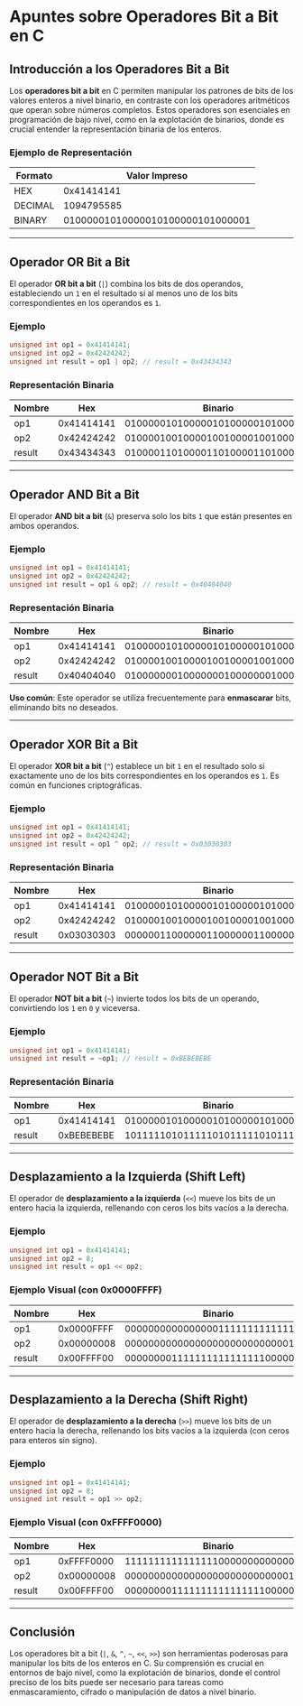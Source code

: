 # Apuntes sobre Operadores Bit a Bit en C

## Introducción a los Operadores Bit a Bit

Los **operadores bit a bit** en C permiten manipular los patrones de bits de los valores enteros a nivel binario, en contraste con los operadores aritméticos que operan sobre números completos. Estos operadores son esenciales en programación de bajo nivel, como en la explotación de binarios, donde es crucial entender la representación binaria de los enteros.

### Ejemplo de Representación
| Formato  | Valor Impreso         |
|----------|-----------------------|
| HEX      | 0x41414141           |
| DECIMAL  | 1094795585           |
| BINARY   | 01000001010000010100000101000001 |

---

## Operador OR Bit a Bit

El operador **OR bit a bit** (`|`) combina los bits de dos operandos, estableciendo un `1` en el resultado si al menos uno de los bits correspondientes en los operandos es `1`.

### Ejemplo
```c
unsigned int op1 = 0x41414141;
unsigned int op2 = 0x42424242;
unsigned int result = op1 | op2; // result = 0x43434343
```

### Representación Binaria
| Nombre | Hex        | Binario                          |
|--------|------------|----------------------------------|
| op1    | 0x41414141 | 01000001010000010100000101000001 |
| op2    | 0x42424242 | 01000010010000100100001001000010 |
| result | 0x43434343 | 01000011010000110100001101000011 |

---

## Operador AND Bit a Bit

El operador **AND bit a bit** (`&`) preserva solo los bits `1` que están presentes en ambos operandos.

### Ejemplo
```c
unsigned int op1 = 0x41414141;
unsigned int op2 = 0x42424242;
unsigned int result = op1 & op2; // result = 0x40404040
```

### Representación Binaria
| Nombre | Hex        | Binario                          |
|--------|------------|----------------------------------|
| op1    | 0x41414141 | 01000001010000010100000101000001 |
| op2    | 0x42424242 | 01000010010000100100001001000010 |
| result | 0x40404040 | 01000000010000000100000001000000 |

**Uso común**: Este operador se utiliza frecuentemente para **enmascarar** bits, eliminando bits no deseados.

---

## Operador XOR Bit a Bit

El operador **XOR bit a bit** (`^`) establece un bit `1` en el resultado solo si exactamente uno de los bits correspondientes en los operandos es `1`. Es común en funciones criptográficas.

### Ejemplo
```c
unsigned int op1 = 0x41414141;
unsigned int op2 = 0x42424242;
unsigned int result = op1 ^ op2; // result = 0x03030303
```

### Representación Binaria
| Nombre | Hex        | Binario                          |
|--------|------------|----------------------------------|
| op1    | 0x41414141 | 01000001010000010100000101000001 |
| op2    | 0x42424242 | 01000010010000100100001001000010 |
| result | 0x03030303 | 00000011000000110000001100000011 |

---

## Operador NOT Bit a Bit

El operador **NOT bit a bit** (`~`) invierte todos los bits de un operando, convirtiendo los `1` en `0` y viceversa.

### Ejemplo
```c
unsigned int op1 = 0x41414141;
unsigned int result = ~op1; // result = 0xBEBEBEBE
```

### Representación Binaria
| Nombre | Hex        | Binario                          |
|--------|------------|----------------------------------|
| op1    | 0x41414141 | 01000001010000010100000101000001 |
| result | 0xBEBEBEBE | 10111110101111101011111010111110 |

---

## Desplazamiento a la Izquierda (Shift Left)

El operador de **desplazamiento a la izquierda** (`<<`) mueve los bits de un entero hacia la izquierda, rellenando con ceros los bits vacíos a la derecha.

### Ejemplo
```c
unsigned int op1 = 0x41414141;
unsigned int op2 = 8;
unsigned int result = op1 << op2;
```

### Ejemplo Visual (con 0x0000FFFF)
| Nombre | Hex        | Binario                          |
|--------|------------|----------------------------------|
| op1    | 0x0000FFFF | 00000000000000001111111111111111 |
| op2    | 0x00000008 | 00000000000000000000000000001000 |
| result | 0x00FFFF00 | 00000000111111111111111100000000 |

---

## Desplazamiento a la Derecha (Shift Right)

El operador de **desplazamiento a la derecha** (`>>`) mueve los bits de un entero hacia la derecha, rellenando los bits vacíos a la izquierda (con ceros para enteros sin signo).

### Ejemplo
```c
unsigned int op1 = 0x41414141;
unsigned int op2 = 8;
unsigned int result = op1 >> op2;
```

### Ejemplo Visual (con 0xFFFF0000)
| Nombre | Hex        | Binario                          |
|--------|------------|----------------------------------|
| op1    | 0xFFFF0000 | 11111111111111110000000000000000 |
| op2    | 0x00000008 | 00000000000000000000000000001000 |
| result | 0x00FFFF00 | 00000000111111111111111100000000 |

---

## Conclusión

Los operadores bit a bit (`|`, `&`, `^`, `~`, `<<`, `>>`) son herramientas poderosas para manipular los bits de los enteros en C. Su comprensión es crucial en entornos de bajo nivel, como la explotación de binarios, donde el control preciso de los bits puede ser necesario para tareas como enmascaramiento, cifrado o manipulación de datos a nivel binario.